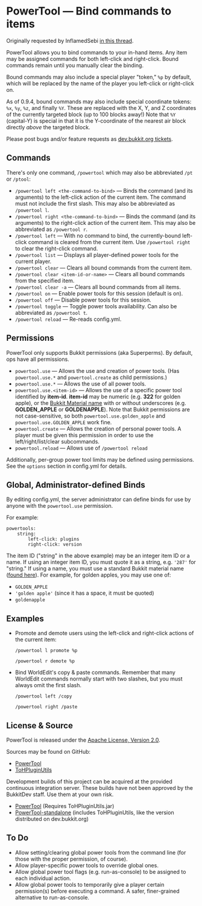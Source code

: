 # PowerTool &mdash; Bind commands to items #

Originally requested by InflamedSebi [in this thread](http://forums.bukkit.org/threads/powertool-single.39309/).

PowerTool allows you to bind commands to your in-hand items. Any
item may be assigned commands for both left-click and right-click. Bound
commands remain until you manually clear the binding.

Bound commands may also include a special player "token," `%p` by default, which
will be replaced by the name of the player you left-click or right-click on.

As of 0.9.4, bound commands may also include special coordinate tokens: `%x`,
`%y`, `%z`, and finally `%Y`. These are replaced with the X, Y, and Z
coordinates of the currently targeted block (up to 100 blocks away!) Note that
`%Y` (capital-Y) is special in that it is the Y-coordinate of the nearest air
block directly *above* the targeted block.

Please post bugs and/or feature requests as [dev.bukkit.org tickets](http://dev.bukkit.org/server-mods/powertool/tickets/).

## Commands ##

There's only one command, `/powertool` which may also be abbreviated `/pt`
or `/ptool`:

*   `/powertool left <the-command-to-bind>` &mdash; Binds the command (and its
    arguments) to the left-click action of the current item. The command must
    not include the first slash. This may also be abbreviated as
    `/powertool l`.
*   `/powertool right <the-command-to-bind>` &mdash; Binds the command (and its
    arguments) to the right-click action of the current item. This may also be
    abbreviated as `/powertool r`.
*   `/powertool left` &mdash; With no command to bind, the currently-bound left-click
	command is cleared from the current item. Use `/powertool right` to clear the
	right-click command.
*   `/powertool list` &mdash; Displays all player-defined power tools for the
    current player.
*   `/powertool clear` &mdash; Clears all bound commands from the current item.
*   `/powertool clear <item-id-or-name>` &mdash; Clears all bound commands from the
    specified item.
*   `/powertool clear -a` &mdash; Clears all bound commands from all items.
*   `/powertool on` &mdash; Enable power tools for this session (default is on).
*   `/powertool off` &mdash; Disable power tools for this session.
*   `/powertool toggle` &mdash; Toggle power tools availability. Can also be
    abbreviated as `/powertool t`.
*   `/powertool reload` &mdash; Re-reads config.yml.

## Permissions ##

PowerTool only supports Bukkit permissions (aka Superperms). By default, ops
have all permissions.

*   `powertool.use` &mdash; Allows the use and creation of power tools. (Has `powertool.use.*` and `powertool.create` as child permissions.)
*   `powertool.use.*` &mdash; Allows the use of all power tools.
*   `powertool.use.<item-id>` &mdash; Allows the use of a specific power tool identified by **item-id**. **item-id** may be numeric (e.g. **322** for golden apple), or the [Bukkit Material name](https://github.com/Bukkit/Bukkit/blob/master/src/main/java/org/bukkit/Material.java) with or without underscores (e.g. **GOLDEN_APPLE** or **GOLDENAPPLE**). Note that Bukkit permissions are not case-sensitive, so both `powertool.use.golden_apple` and `powertool.use.GOLDEN_APPLE` work fine.
*   `powertool.create` &mdash; Allows the creation of personal power tools. A player must be given this permission in order to use the left/right/list/clear subcommands.
*   `powertool.reload` &mdash; Allows use of `/powertool reload`

Additionally, per-group power tool limits may be defined using permissions. See
the `options` section in config.yml for details.

## Global, Administrator-defined Binds ##

By editing config.yml, the server administrator can define binds for use by
anyone with the `powertool.use` permission.

For example:

    powertools:
	    string:
		    left-click: plugins
			right-click: version

The item ID ("string" in the above example) may be an integer item ID or a
name. If using an integer item ID, you must quote it as a string, e.g. `'287'`
for "string." If using a name, you must use a standard Bukkit material name
([found here](https://github.com/Bukkit/Bukkit/blob/master/src/main/java/org/bukkit/Material.java)). For
example, for golden apples, you may use one of:

*   `GOLDEN_APPLE`
*   `'golden apple'` (since it has a space, it must be quoted)
*   `goldenapple`

## Examples ##

*   Promote and demote users using the left-click and right-click actions of the
    current item:

    `/powertool l promote %p`

    `/powertool r demote %p`

*   Bind WorldEdit's copy & paste commands. Remember that many WorldEdit
	commands normally start with two slashes, but you must always omit the first
	slash.

    `/powertool left /copy`
	
	`/powertool right /paste`

## License & Source ##

PowerTool is released under the
[Apache License, Version 2.0](http://www.apache.org/licenses/LICENSE-2.0).

Sources may be found on GitHub:

*   [PowerTool](https://github.com/ZerothAngel/PowerTool)
*   [ToHPluginUtils](https://github.com/ZerothAngel/ToHPluginUtils)

Development builds of this project can be acquired at the provided continuous integration server. 
These builds have not been approved by the BukkitDev staff. Use them at your own risk.

*   [PowerTool](http://ci.tyrannyofheaven.org/job/PowerTool/) (Requires ToHPluginUtils.jar)
*   [PowerTool-standalone](http://ci.tyrannyofheaven.org/job/PowerTool-standalone/) (includes ToHPluginUtils, like the version distributed on dev.bukkit.org)

## To Do ##

*   Allow setting/clearing global power tools from the command line (for those
    with the proper permission, of course).
*   Allow player-specific power tools to override global ones.
*   Allow global power tool flags (e.g. run-as-console) to be assigned to each individual action.
*   Allow global power tools to temporarily give a player certain permission(s) before executing a command. A safer, finer-grained alternative to run-as-console.
